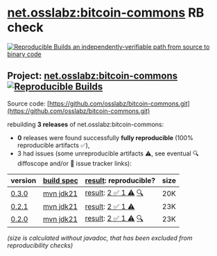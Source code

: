 [net.osslabz:bitcoin-commons](https://central.sonatype.com/artifact/net.osslabz/bitcoin-commons/versions) RB check
=======

[![Reproducible Builds](https://reproducible-builds.org/images/logos/rb.svg) an independently-verifiable path from source to binary code](https://reproducible-builds.org/)

## Project: [net.osslabz:bitcoin-commons](https://central.sonatype.com/artifact/net.osslabz/bitcoin-commons/versions) [![Reproducible Builds](https://img.shields.io/endpoint?url=https://raw.githubusercontent.com/jvm-repo-rebuild/reproducible-central/master/content/net/osslabz/bitcoin-commons/badge.json)](https://github.com/jvm-repo-rebuild/reproducible-central/blob/master/content/net/osslabz/bitcoin-commons/README.md)

Source code: [https://github.com/osslabz/bitcoin-commons.git](https://github.com/osslabz/bitcoin-commons.git)

rebuilding **3 releases** of net.osslabz:bitcoin-commons:
- **0** releases were found successfully **fully reproducible** (100% reproducible artifacts :white_check_mark:),
- 3 had issues (some unreproducible artifacts :warning:, see eventual :mag: diffoscope and/or :memo: issue tracker links):

| version | [build spec](/BUILDSPEC.md) | [result](https://reproducible-builds.org/docs/jvm/): reproducible? | size |
| -- | --------- | ------ | -- |
| [0.3.0](https://central.sonatype.com/artifact/net.osslabz/bitcoin-commons/0.3.0/pom) | [mvn jdk21](bitcoin-commons-0.3.0.buildspec) | [result](bitcoin-commons-0.3.0.buildinfo): [2 :white_check_mark:  1 :warning:](bitcoin-commons-0.3.0.buildcompare) [:mag:](bitcoin-commons-0.3.0.diffoscope) | 20K |
| [0.2.1](https://central.sonatype.com/artifact/net.osslabz/bitcoin-commons/0.2.1/pom) | [mvn jdk21](bitcoin-commons-0.2.1.buildspec) | [result](bitcoin-commons-0.2.1.buildinfo): [2 :white_check_mark:  1 :warning:](bitcoin-commons-0.2.1.buildcompare) | 23K |
| [0.2.0](https://central.sonatype.com/artifact/net.osslabz/bitcoin-commons/0.2.0/pom) | [mvn jdk21](bitcoin-commons-0.2.0.buildspec) | [result](bitcoin-commons-0.2.0.buildinfo): [2 :white_check_mark:  1 :warning:](bitcoin-commons-0.2.0.buildcompare) [:mag:](bitcoin-commons-0.2.0.diffoscope) | 23K |

<i>(size is calculated without javadoc, that has been excluded from reproducibility checks)</i>
